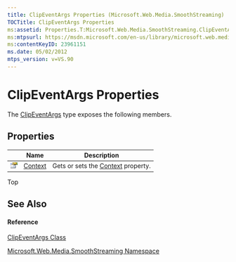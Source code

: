 ```yaml
---
title: ClipEventArgs Properties (Microsoft.Web.Media.SmoothStreaming)
TOCTitle: ClipEventArgs Properties
ms:assetid: Properties.T:Microsoft.Web.Media.SmoothStreaming.ClipEventArgs
ms:mtpsurl: https://msdn.microsoft.com/en-us/library/microsoft.web.media.smoothstreaming.clipeventargs_properties(v=VS.90)
ms:contentKeyID: 23961151
ms.date: 05/02/2012
mtps_version: v=VS.90
---
```


# ClipEventArgs Properties

The [ClipEventArgs](clipeventargs-class-microsoft-web-media-smoothstreaming_1.md) type exposes the following members.

## Properties

||Name|Description|
|--- |--- |--- |
|![Public property](images/Ff728140.pubproperty(en-us,VS.90).gif "Public property")|[Context](clipeventargs-context-property-microsoft-web-media-smoothstreaming_1.md)|Gets or sets the [Context](clipeventargs-context-property-microsoft-web-media-smoothstreaming_1.md) property.|


Top

## See Also

#### Reference

[ClipEventArgs Class](clipeventargs-class-microsoft-web-media-smoothstreaming_1.md)

[Microsoft.Web.Media.SmoothStreaming Namespace](microsoft-web-media-smoothstreaming-namespace_1.md)

